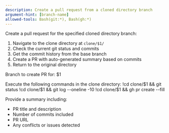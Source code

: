 ```yaml
---
description: Create a pull request from a cloned directory branch
argument-hint: [branch-name]
allowed-tools: Bash(git:*), Bash(gh:*)
---
```


Create a pull request for the specified cloned directory branch:

1. Navigate to the clone directory at `clone/$1/`
2. Check the current git status and commits
3. Get the commit history from the base branch
4. Create a PR with auto-generated summary based on commits
5. Return to the original directory

Branch to create PR for: $1

Execute the following commands in the clone directory:
!cd clone/$1 && git status
!cd clone/$1 && git log --oneline -10
!cd clone/$1 && gh pr create --fill

Provide a summary including:
- PR title and description
- Number of commits included
- PR URL
- Any conflicts or issues detected

